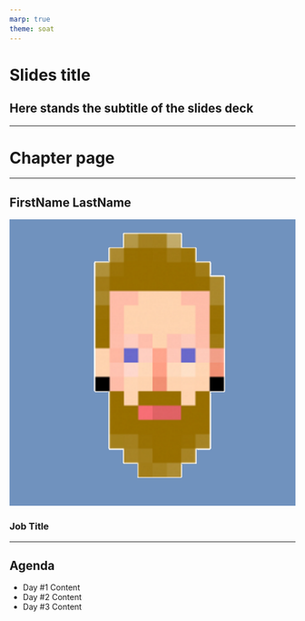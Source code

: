 ```yaml
---
marp: true
theme: soat
---
```


<!-- _class: title-page -->

# Slides title
<!-- HTML comment recognizes as a presenter note per pages. -->

## Here stands the subtitle of the slides deck

---

<!-- _class: chapter-page -->

# Chapter page

<!-- 
Les slides suivantes peuvent être 'jouées' en mode ludique, à savoir faire deviner les outils aux stagiaires avant de les afficher
La liste n'est pas exhaustive mais représente les outils actuellement 'viables' sur chaque segment -->

---

<!-- _class: centered-page -->

## FirstName LastName

![round w:250 h:250 grayscale:1](media/face512x512.png)

### Job Title

---

## Agenda

* Day #1 Content
* Day #2 Content
* Day #3 Content
